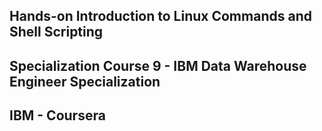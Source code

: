 ## Hands-on Introduction to Linux Commands and Shell Scripting

## Specialization Course 9 - IBM Data Warehouse Engineer Specialization

## IBM - Coursera

